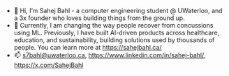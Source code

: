 - 👋 Hi, I’m Sahej Bahl - a computer engineering student @ UWaterloo, and a 3x founder who loves building things from the ground up.
- 👀 Currently, I am changing the way people recover from concussions using ML. Previously, I have built AI-driven products across healthcare, education, and sustainability, building solutions used by thousands of people. You can learn more at https://sahejbahl.ca/
- 📫 s7bahl@uwaterloo.ca, https://www.linkedin.com/in/sahej-bahl/, https://x.com/SahejBahl

<!---
SahejBahl/SahejBahl is a ✨ special ✨ repository because its `README.md` (this file) appears on your GitHub profile.
You can click the Preview link to take a look at your changes.
--->
